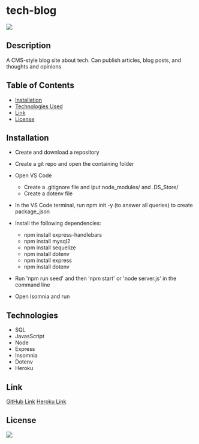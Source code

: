 # tech-blog

[![](https://img.shields.io/badge/javascript-100%25-yellow)]()

## Description

A CMS-style blog site about tech. Can publish articles, blog posts, and thoughts and opinions

## Table of Contents

- [Installation](#installation)
- [Technologies Used](#technologies)
- [Link](#Link)
- [License](#license)

## Installation

- Create and download a repository

- Create a git repo and open the containing folder

- Open VS Code

  - Create a .gitignore file and iput node_modules/ and .DS_Store/
  - Create a dotenv file

- In the VS Code terminal, run npm init -y (to answer all queries) to create package_json

- Install the following dependencies:

  - npm install express-handlebars
  - npm install mysql2
  - npm install sequelize
  - npm install dotenv
  - npm install express
  - npm install dotenv

- Run 'npm run seed' and then 'npm start' or 'node server.js' in the command line

- Open Isomnia and run

## Technologies

- SQL
- JavasScript
- Node
- Express
- Insomnia
- Dotenv
- Heroku

## Link

[GitHub Link](https://github.com/10-kp/eCommerceBackEnd)
[Heroku Link]()

## License

[![](https://img.shields.io/npm/l/inquirer)]()
